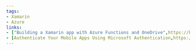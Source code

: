 ```yaml
---
tags:
- Xamarin
- Azure
links:
- ["Building a Xamarin app with Azure Functions and OneDrive",https://blog.pieeatingninjas.be/2017/01/29/building-a-xamarin-app-with-azure-functions-and-onedrive/]
- [Authenticate Your Mobile Apps Using Microsoft Authentication,https://blog.xamarin.com/authenticate-mobile-apps-using-microsoft-authentication-library/]
---
```

